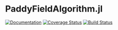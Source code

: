 # PaddyFieldAlgorithm.jl

[![Documentation](https://img.shields.io/badge/docs-latest-informational.svg)](https://chopralab.github.io/PaddyFieldAlgorithm.jl/latest/)
[![Coverage Status](https://coveralls.io/repos/github/chopralab/PaddyFieldAlgorithm.jl/badge.svg?branch=master)](https://coveralls.io/github/chopralab/PaddyFieldAlgorithm.jl?branch=master)
[![Build Status](https://travis-ci.com/chopralab/PaddyFieldAlgorithm.jl.svg?branch=master)](https://travis-ci.com/chopralab/PaddyFieldAlgorithm.jl)
